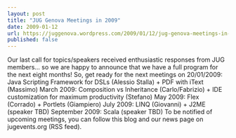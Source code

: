 ```yaml
---
layout: post
title: "JUG Genova Meetings in 2009"
date: 2009-01-12
url: https://juggenova.wordpress.com/2009/01/12/jug-genova-meetings-in-2009/
published: false 
---
```


Our last call for topics/speakers received enthusiastic responses from JUG members… so we are happy to announce that we have a full program for the next eight months! So, get ready for the next meetings on 20/01/2009: Java Scripting Framework for DSLs (Alessio Stalla) + PDF with iText (Massimo) March 2009: Composition vs Inheritance (Carlo/Fabrizio) + IDE customization for maximum productivity (Stefano) May 2009: Flex (Corrado) + Portlets (Giampiero) July 2009: LINQ (Giovanni) + J2ME (speaker TBD) September 2009: Scala (speaker TBD) To be notified of upcoming meetings, you can follow this blog and our news page on jugevents.org (RSS feed). 